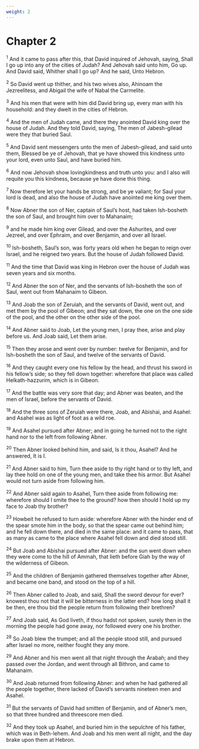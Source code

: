 ```yaml
---
weight: 2
---
```


# Chapter 2

<sup>1</sup> And it came to pass after this, that David inquired of Jehovah, saying, Shall I go up into any of the cities of Judah? And Jehovah said unto him, Go up. And David said, Whither shall I go up? And he said, Unto Hebron. 

<sup>2</sup> So David went up thither, and his two wives also, Ahinoam the Jezreelitess, and Abigail the wife of Nabal the Carmelite. 

<sup>3</sup> And his men that were with him did David bring up, every man with his household: and they dwelt in the cities of Hebron. 

<sup>4</sup> And the men of Judah came, and there they anointed David king over the house of Judah. And they told David, saying, The men of Jabesh-gilead were they that buried Saul. 

<sup>5</sup> And David sent messengers unto the men of Jabesh-gilead, and said unto them, Blessed be ye of Jehovah, that ye have showed this kindness unto your lord, even unto Saul, and have buried him. 

<sup>6</sup> And now Jehovah show lovingkindness and truth unto you: and I also will requite you this kindness, because ye have done this thing. 

<sup>7</sup> Now therefore let your hands be strong, and be ye valiant; for Saul your lord is dead, and also the house of Judah have anointed me king over them. 

<sup>8</sup> Now Abner the son of Ner, captain of Saul’s host, had taken Ish-bosheth the son of Saul, and brought him over to Mahanaim; 

<sup>9</sup> and he made him king over Gilead, and over the Ashurites, and over Jezreel, and over Ephraim, and over Benjamin, and over all Israel. 

<sup>10</sup> Ish-bosheth, Saul’s son, was forty years old when he began to reign over Israel, and he reigned two years. But the house of Judah followed David. 

<sup>11</sup> And the time that David was king in Hebron over the house of Judah was seven years and six months. 

<sup>12</sup> And Abner the son of Ner, and the servants of Ish-bosheth the son of Saul, went out from Mahanaim to Gibeon. 

<sup>13</sup> And Joab the son of Zeruiah, and the servants of David, went out, and met them by the pool of Gibeon; and they sat down, the one on the one side of the pool, and the other on the other side of the pool. 

<sup>14</sup> And Abner said to Joab, Let the young men, I pray thee, arise and play before us. And Joab said, Let them arise. 

<sup>15</sup> Then they arose and went over by number: twelve for Benjamin, and for Ish-bosheth the son of Saul, and twelve of the servants of David. 

<sup>16</sup> And they caught every one his fellow by the head, and thrust his sword in his fellow’s side; so they fell down together: wherefore that place was called Helkath-hazzurim, which is in Gibeon. 

<sup>17</sup> And the battle was very sore that day; and Abner was beaten, and the men of Israel, before the servants of David. 

<sup>18</sup> And the three sons of Zeruiah were there, Joab, and Abishai, and Asahel: and Asahel was as light of foot as a wild roe. 

<sup>19</sup> And Asahel pursued after Abner; and in going he turned not to the right hand nor to the left from following Abner. 

<sup>20</sup> Then Abner looked behind him, and said, Is it thou, Asahel? And he answered, It is I. 

<sup>21</sup> And Abner said to him, Turn thee aside to thy right hand or to thy left, and lay thee hold on one of the young men, and take thee his armor. But Asahel would not turn aside from following him. 

<sup>22</sup> And Abner said again to Asahel, Turn thee aside from following me: wherefore should I smite thee to the ground? how then should I hold up my face to Joab thy brother? 

<sup>23</sup> Howbeit he refused to turn aside: wherefore Abner with the hinder end of the spear smote him in the body, so that the spear came out behind him; and he fell down there, and died in the same place: and it came to pass, that as many as came to the place where Asahel fell down and died stood still. 

<sup>24</sup> But Joab and Abishai pursued after Abner: and the sun went down when they were come to the hill of Ammah, that lieth before Giah by the way of the wilderness of Gibeon. 

<sup>25</sup> And the children of Benjamin gathered themselves together after Abner, and became one band, and stood on the top of a hill. 

<sup>26</sup> Then Abner called to Joab, and said, Shall the sword devour for ever? knowest thou not that it will be bitterness in the latter end? how long shall it be then, ere thou bid the people return from following their brethren? 

<sup>27</sup> And Joab said, As God liveth, if thou hadst not spoken, surely then in the morning the people had gone away, nor followed every one his brother. 

<sup>28</sup> So Joab blew the trumpet; and all the people stood still, and pursued after Israel no more, neither fought they any more. 

<sup>29</sup> And Abner and his men went all that night through the Arabah; and they passed over the Jordan, and went through all Bithron, and came to Mahanaim. 

<sup>30</sup> And Joab returned from following Abner: and when he had gathered all the people together, there lacked of David’s servants nineteen men and Asahel. 

<sup>31</sup> But the servants of David had smitten of Benjamin, and of Abner’s men, so that three hundred and threescore men died. 

<sup>32</sup> And they took up Asahel, and buried him in the sepulchre of his father, which was in Beth-lehem. And Joab and his men went all night, and the day brake upon them at Hebron. 


